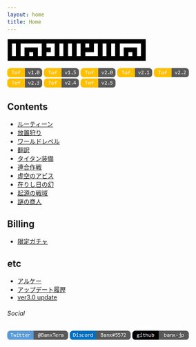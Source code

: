 ```yaml
---
layout: home
title: Home
---
```


![logo](doc/img/tofmemo2_light.png)

![tofver](doc/img/index_tofver10.png)
![tofver](doc/img/index_tofver15.png)
![tofver](doc/img/index_tofver20.png)
![tofver](doc/img/index_tofver21.png)
![tofver](doc/img/index_tofver22.png)
![tofver](doc/img/index_tofver23.png)
![tofver](doc/img/index_tofver24.png)
![tofver](doc/img/index_tofver25.png)

## Contents
* [ルーティーン](doc/routine.md)
* [放置狩り](doc/unmannedhunting.md)
* [ワールドレベル](doc/dimensionlevel.md)
* [翻訳](doc/translation.md)
* [タイタン装備](doc/equipmentaugmentation.md)
* [連合作戦](doc/jointoperation.md)
* [虚空のアビス](doc/voidrifts.md)
* [在りし日の幻](doc/phantom.md)
* [起源の戦域](doc/originofwar.md)
* [謎の商人](doc/mysteriousvendor.md)

## Billing
* [限定ガチャ](doc/exclusive.md)

## etc
* [アルケー](doc/Shards.md)
* [アップデート履歴](doc/updatehistory.md)
* [ver3.0 update](docupdate3.0.md)

###### Social
[![Twitter](doc/img/index_account_twitter.png)](https://twitter.com/BanxTera)
[![Discord](doc/img/index_account_discord.png)](https://discordapp.com/users/Banx#5572)
[![github](doc/img/index_account_github.png)](https://banx-jp.github.io/tofmemo/)

